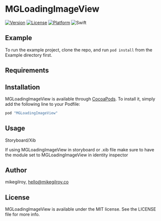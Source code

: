 # MGLoadingImageView

[![Version](https://img.shields.io/cocoapods/v/MGLoadingImageView.svg?style=flat)](http://cocoapods.org/pods/MGLoadingImageView)
[![License](https://img.shields.io/cocoapods/l/MGLoadingImageView.svg?style=flat)](http://cocoapods.org/pods/MGLoadingImageView)
[![Platform](https://img.shields.io/cocoapods/p/MGLoadingImageView.svg?style=flat)](http://cocoapods.org/pods/MGLoadingImageView)
![Swift](https://img.shields.io/badge/Swift-3.0.2-Orange.svg)

## Example

To run the example project, clone the repo, and run `pod install` from the Example directory first.

## Requirements

## Installation

MGLoadingImageView is available through [CocoaPods](http://cocoapods.org). To install
it, simply add the following line to your Podfile:

```ruby
pod "MGLoadingImageView"
```

## Usage

Storyboard/Xib

If using MGLoadingImageView in storyboard or .xib file make sure to have the module set to MGLoadingImageView in identity inspector


## Author

mikegilroy, hello@mikegilroy.co

## License

MGLoadingImageView is available under the MIT license. See the LICENSE file for more info.
